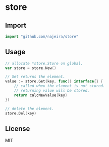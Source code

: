 # store

## Import

```go
import "github.com/najeira/store"
```

## Usage

```go
// allocate *store.Store on global.
var store = store.New()
```

```go
// Get returns the element.
value := store.Get(key, func() interface{} {
    // called when the element is not stored.
    // returning value will be stored.
    return calcNewValue(key)
})
```

```go
// delete the element.
store.Del(key)
```

## License

MIT
